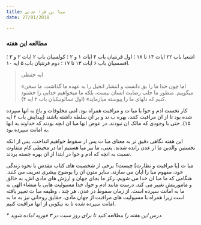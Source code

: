 ```yaml
---
title: مبا ین فرا عدنی
date: 27/01/2018

---
```


### مطالعه این هفته
اشعیا باب ۲۲ ایات ۱۴ تا ۱۸ ؛ اول قرنتیان باب ۴ ایات ۱ و ۲ ؛ کولسیان باب ۲ ایات ۲ و ۳ ؛ افسسیان باب ۶ ایات ۱۳ تا ۱۷ ؛ دوم قرنتیان باب ۵ ایه ۱۰. 

> <p>ایه حفظی</p>
> «اما چون خدا ما را  یق دانست و انتشار انجیل را به عهدە ما گذاشت، ما سخن میگوییم. منظور ما جلب رضایت انسان نیست، بلکه ما میخواهیم خدایی را خشنود  کنیم که دلهای ما را پیوسته میازماید» (اول تسالونیکیان باب ۲ ایه ۴).

کار نخست ادم و حوا با مبا ت و مراقبت همراه بود.  امی مخلوقات و باغ به انها سپرده شده بود تا از ان مراقبت کنند، بهره ب ند و بر ان سلطه داشته باشند (پیدایش باب ۲ ایه ۱۵)، حتی با وجودی که مالک ان نبودند. در عوض انها مبا ان انچه بودند که خداوند به انها به امانت سپرده بود.

این هفته نگاهی دقیق تر به معنای مبا ت پس از سقوط خواهیم انداخت، پس از انکه نخستین والدین ما از عدن رانده شدند. یعنی، ما نیز مبا  هستیم اما در محیطی کام  متفاوت نسبت به انچه که ادم و حوا در ابتدا از ان بهره جسته بردند.

مبا ت [یا مراقبت و نظارت] چیست؟ برخی از شخصیت های کتاب مقدس با نحوه زندگی خود، مفهوم مبا  را  ایان می سازند. سایر متون ان را بوضوح بیشری تعریف می کنند. هنگامی که ما مبا ان خدا می شویم،  رکز ما بجای جهان و ارزش های مادی اش، به خالق و ماموریتش تغییر می کند. درست مانند ادم و حوا، خدا مسيولیت هایی با منشاء الهی به ما به امانت سپرده است. از زمان سقوط در عدن، هر چند ، وظیفه مبا ت تغییر یافته است زیرا همراه با مسيولیت های مراقبت از جهان مادی، حقایق روحانی نیز به ما به امانت سپرده شده تا به نیکویی از انها مراقبت کنیم.

_* درس این هفته را مطالعه کنید تا برای روز سبت در ۳ فوریه اماده شوید._

